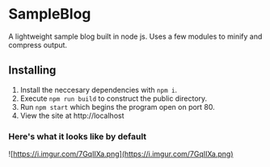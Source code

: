 # SampleBlog
A lightweight sample blog built in node js. Uses a few modules to minify and compress output.

## Installing
1. Install the neccesary dependencies with `npm i`.
2. Execute `npm run build` to construct the public directory.
3. Run `npm start` which begins the program open on port 80.
4. View the site at http://localhost

### Here's what it looks like by default
![https://i.imgur.com/7GqIIXa.png](https://i.imgur.com/7GqIIXa.png)
